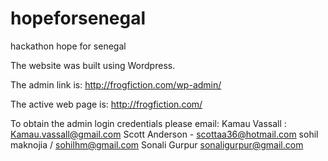 hopeforsenegal
==============

hackathon hope for senegal

The website was built using Wordpress.

The admin link is: http://frogfiction.com/wp-admin/

The active web page is: http://frogfiction.com/

To obtain the admin login credentials please email:
Kamau Vassall : Kamau.vassall@gmail.com 
Scott Anderson - scottaa36@hotmail.com 
sohil maknojia / sohilhm@gmail.com
Sonali Gurpur <sonaligurpur@gmail.com>
